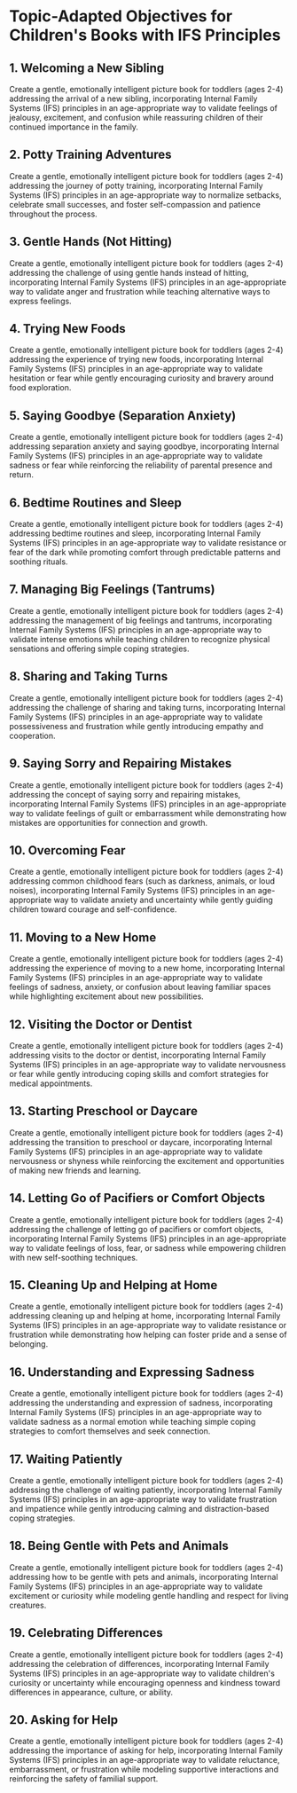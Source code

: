 
# Topic-Adapted Objectives for Children's Books with IFS Principles

## 1. Welcoming a New Sibling
<OBJECTIVE-1>
Create a gentle, emotionally intelligent picture book for toddlers (ages 2-4) addressing the arrival of a new sibling, incorporating Internal Family Systems (IFS) principles in an age-appropriate way to validate feelings of jealousy, excitement, and confusion while reassuring children of their continued importance in the family.
</OBJECTIVE-1>

## 2. Potty Training Adventures
<OBJECTIVE-2>
Create a gentle, emotionally intelligent picture book for toddlers (ages 2-4) addressing the journey of potty training, incorporating Internal Family Systems (IFS) principles in an age-appropriate way to normalize setbacks, celebrate small successes, and foster self-compassion and patience throughout the process.
</OBJECTIVE-2>

## 3. Gentle Hands (Not Hitting)
<OBJECTIVE-3>
Create a gentle, emotionally intelligent picture book for toddlers (ages 2-4) addressing the challenge of using gentle hands instead of hitting, incorporating Internal Family Systems (IFS) principles in an age-appropriate way to validate anger and frustration while teaching alternative ways to express feelings.
</OBJECTIVE-3>

## 4. Trying New Foods
<OBJECTIVE-4>
Create a gentle, emotionally intelligent picture book for toddlers (ages 2-4) addressing the experience of trying new foods, incorporating Internal Family Systems (IFS) principles in an age-appropriate way to validate hesitation or fear while gently encouraging curiosity and bravery around food exploration.
</OBJECTIVE-4>

## 5. Saying Goodbye (Separation Anxiety)
<OBJECTIVE-5>
Create a gentle, emotionally intelligent picture book for toddlers (ages 2-4) addressing separation anxiety and saying goodbye, incorporating Internal Family Systems (IFS) principles in an age-appropriate way to validate sadness or fear while reinforcing the reliability of parental presence and return.
</OBJECTIVE-5>

## 6. Bedtime Routines and Sleep
<OBJECTIVE-6>
Create a gentle, emotionally intelligent picture book for toddlers (ages 2-4) addressing bedtime routines and sleep, incorporating Internal Family Systems (IFS) principles in an age-appropriate way to validate resistance or fear of the dark while promoting comfort through predictable patterns and soothing rituals.
</OBJECTIVE-6>

## 7. Managing Big Feelings (Tantrums)
<OBJECTIVE-7>
Create a gentle, emotionally intelligent picture book for toddlers (ages 2-4) addressing the management of big feelings and tantrums, incorporating Internal Family Systems (IFS) principles in an age-appropriate way to validate intense emotions while teaching children to recognize physical sensations and offering simple coping strategies.
</OBJECTIVE-7>

## 8. Sharing and Taking Turns
<OBJECTIVE-8>
Create a gentle, emotionally intelligent picture book for toddlers (ages 2-4) addressing the challenge of sharing and taking turns, incorporating Internal Family Systems (IFS) principles in an age-appropriate way to validate possessiveness and frustration while gently introducing empathy and cooperation.
</OBJECTIVE-8>

## 9. Saying Sorry and Repairing Mistakes
<OBJECTIVE-9>
Create a gentle, emotionally intelligent picture book for toddlers (ages 2-4) addressing the concept of saying sorry and repairing mistakes, incorporating Internal Family Systems (IFS) principles in an age-appropriate way to validate feelings of guilt or embarrassment while demonstrating how mistakes are opportunities for connection and growth.
</OBJECTIVE-9>

## 10. Overcoming Fear
<OBJECTIVE-10>
Create a gentle, emotionally intelligent picture book for toddlers (ages 2-4) addressing common childhood fears (such as darkness, animals, or loud noises), incorporating Internal Family Systems (IFS) principles in an age-appropriate way to validate anxiety and uncertainty while gently guiding children toward courage and self-confidence.
</OBJECTIVE-10>

## 11. Moving to a New Home
<OBJECTIVE-11>
Create a gentle, emotionally intelligent picture book for toddlers (ages 2-4) addressing the experience of moving to a new home, incorporating Internal Family Systems (IFS) principles in an age-appropriate way to validate feelings of sadness, anxiety, or confusion about leaving familiar spaces while highlighting excitement about new possibilities.
</OBJECTIVE-11>

## 12. Visiting the Doctor or Dentist
<OBJECTIVE-12>
Create a gentle, emotionally intelligent picture book for toddlers (ages 2-4) addressing visits to the doctor or dentist, incorporating Internal Family Systems (IFS) principles in an age-appropriate way to validate nervousness or fear while gently introducing coping skills and comfort strategies for medical appointments.
</OBJECTIVE-12>

## 13. Starting Preschool or Daycare
<OBJECTIVE-13>
Create a gentle, emotionally intelligent picture book for toddlers (ages 2-4) addressing the transition to preschool or daycare, incorporating Internal Family Systems (IFS) principles in an age-appropriate way to validate nervousness or shyness while reinforcing the excitement and opportunities of making new friends and learning.
</OBJECTIVE-13>

## 14. Letting Go of Pacifiers or Comfort Objects
<OBJECTIVE-14>
Create a gentle, emotionally intelligent picture book for toddlers (ages 2-4) addressing the challenge of letting go of pacifiers or comfort objects, incorporating Internal Family Systems (IFS) principles in an age-appropriate way to validate feelings of loss, fear, or sadness while empowering children with new self-soothing techniques.
</OBJECTIVE-14>

## 15. Cleaning Up and Helping at Home
<OBJECTIVE-15>
Create a gentle, emotionally intelligent picture book for toddlers (ages 2-4) addressing cleaning up and helping at home, incorporating Internal Family Systems (IFS) principles in an age-appropriate way to validate resistance or frustration while demonstrating how helping can foster pride and a sense of belonging.
</OBJECTIVE-15>

## 16. Understanding and Expressing Sadness
<OBJECTIVE-16>
Create a gentle, emotionally intelligent picture book for toddlers (ages 2-4) addressing the understanding and expression of sadness, incorporating Internal Family Systems (IFS) principles in an age-appropriate way to validate sadness as a normal emotion while teaching simple coping strategies to comfort themselves and seek connection.
</OBJECTIVE-16>

## 17. Waiting Patiently
<OBJECTIVE-17>
Create a gentle, emotionally intelligent picture book for toddlers (ages 2-4) addressing the challenge of waiting patiently, incorporating Internal Family Systems (IFS) principles in an age-appropriate way to validate frustration and impatience while gently introducing calming and distraction-based coping strategies.
</OBJECTIVE-17>

## 18. Being Gentle with Pets and Animals
<OBJECTIVE-18>
Create a gentle, emotionally intelligent picture book for toddlers (ages 2-4) addressing how to be gentle with pets and animals, incorporating Internal Family Systems (IFS) principles in an age-appropriate way to validate excitement or curiosity while modeling gentle handling and respect for living creatures.
</OBJECTIVE-18>

## 19. Celebrating Differences
<OBJECTIVE-19>
Create a gentle, emotionally intelligent picture book for toddlers (ages 2-4) addressing the celebration of differences, incorporating Internal Family Systems (IFS) principles in an age-appropriate way to validate children's curiosity or uncertainty while encouraging openness and kindness toward differences in appearance, culture, or ability.
</OBJECTIVE-19>

## 20. Asking for Help
<OBJECTIVE-20>
Create a gentle, emotionally intelligent picture book for toddlers (ages 2-4) addressing the importance of asking for help, incorporating Internal Family Systems (IFS) principles in an age-appropriate way to validate reluctance, embarrassment, or frustration while modeling supportive interactions and reinforcing the safety of familial support.
</OBJECTIVE-20>